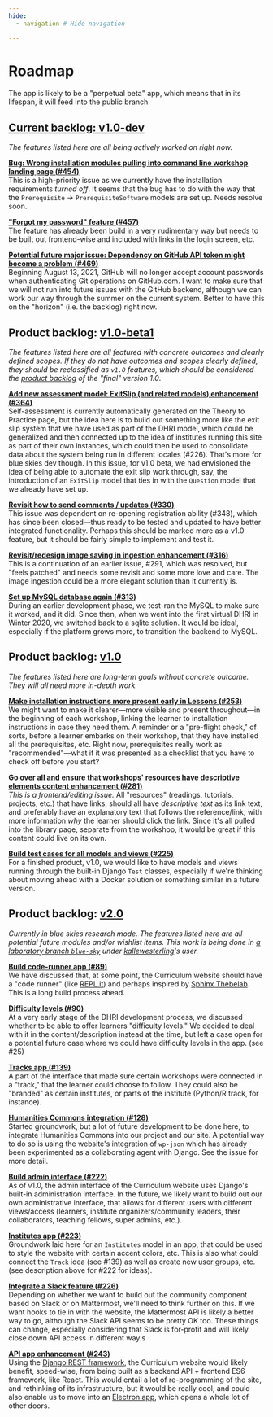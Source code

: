 ```yaml
---
hide:
  - navigation # Hide navigation

---
```


# Roadmap

<p class="lead">The app is likely to be a "perpetual beta" app, which means that in its lifespan, it will feed into the public branch.</p>

## [Current backlog: v1.0-dev](https://github.com/DHRI-Curriculum/django-app/milestone/11)

_The features listed here are all being actively worked on right now._

**[Bug: Wrong installation modules pulling into command line workshop landing page (**#454**)](https://github.com/DHRI-Curriculum/django-app/issues/454)**  
This is a high-priority issue as we currently have the installation requirements _turned off_. It seems that the bug has to do with the way that the `Prerequisite` -> `PrerequisiteSoftware` models are set up. Needs resolve soon.

**["Forgot my password" feature (**#457**)](https://github.com/DHRI-Curriculum/django-app/issues/457)**  
The feature has already been build in a very rudimentary way but needs to be built out frontend-wise and included with links in the login screen, etc.

**[Potential future major issue: Dependency on GitHub API token might become a problem (**#469**)](https://github.com/DHRI-Curriculum/django-app/issues/469)**  
Beginning August 13, 2021, GitHub will no longer accept account passwords when authenticating Git operations on GitHub.com. I want to make sure that we will not run into future issues with the GitHub backend, although we can work our way through the summer on the current system. Better to have this on the "horizon" (i.e. the backlog) right now.

## Product backlog: [v1.0-beta1](https://github.com/DHRI-Curriculum/django-app/milestone/10)

_The features listed here are all featured with concrete outcomes and clearly defined scopes. If they do not have outcomes and scopes clearly defined, they should be reclassified as `v1.0` features, which should be considered the [product backlog](https://www.scrum.org/resources/what-is-a-product-backlog) of the "final" version 1.0_.

**[Add new assessment model: ExitSlip (and related models) enhancement (**#364**)](https://github.com/DHRI-Curriculum/django-app/issues/364)**  
Self-assessment is currently automatically generated on the Theory to Practice page, but the idea here is to build out something more like the exit slip system that we have used as part of the DHRI model, which could be generalized and then connected up to the idea of institutes running this site as part of their own instances, which could then be used to consolidate data about the system being run in different locales (#226). That's more for blue skies dev though. In this issue, for v1.0 beta, we had envisioned the idea of being able to automate the exit slip work through, say, the introduction of an `ExitSlip` model that ties in with the `Question` model that we already have set up.

**[Revisit how to send comments / updates (**#330**)](https://github.com/DHRI-Curriculum/django-app/issues/330)**  
This issue was dependent on re-opening registration ability (#348), which has since been closed—thus ready to be tested and updated to have better integrated functionality. Perhaps this should be marked more as a v1.0 feature, but it should be fairly simple to implement and test it.

**[Revisit/redesign image saving in ingestion enhancement (**#316**)](https://github.com/DHRI-Curriculum/django-app/issues/316)**  
This is a continuation of an earlier issue, #291, which was resolved, but "feels patched" and needs some revisit and some more love and care. The image ingestion could be a more elegant solution than it currently is.

**[Set up MySQL database again (**#313**)](https://github.com/DHRI-Curriculum/django-app/issues/313)**  
During an earlier development phase, we test-ran the MySQL to make sure it worked, and it did. Since then, when we went into the first virtual DHRI in Winter 2020, we switched back to a sqlite solution. It would be ideal, especially if the platform grows more, to transition the backend to MySQL.

## Product backlog: [v1.0](https://github.com/DHRI-Curriculum/django-app/milestone/3)

_The features listed here are long-term goals without concrete outcome. They will all need more in-depth work._

**[Make installation instructions more present early in Lessons (**#253**)](https://github.com/DHRI-Curriculum/django-app/issues/253)**  
We might want to make it clearer—more visible and present throughout—in the beginning of each workshop, linking the learner to installation instructions in case they need them. A reminder or a "pre-flight check," of sorts, before a learner embarks on their workshop, that they have installed all the prerequisites, etc. Right now, prerequisites really work as "recommended"—what if it was presented as a checklist that you have to check off before you start?

**[Go over all and ensure that workshops' resources have descriptive elements content enhancement (**#281**)](https://github.com/DHRI-Curriculum/django-app/issues/281)**  
_This is a frontend/editing issue._ All "resources" (readings, tutorials, projects, etc.) that have links, should all have _descriptive text_ as its link text, and preferably have an explanatory text that follows the reference/link, with more information _why_ the learner should click the link. Since it's all pulled into the library page, separate from the workshop, it would be great if this content could live on its own.

**[Build test cases for all models and views (**#225**)](https://github.com/DHRI-Curriculum/django-app/issues/225)**  
For a finished product, v1.0, we would like to have models and views running through the built-in Django `Test` classes, especially if we're thinking about moving ahead with a Docker solution or something similar in a future version.

## Product backlog: [v2.0](https://github.com/DHRI-Curriculum/django-app/milestone/7)

_Currently in blue skies research mode. The features listed here are all potential future modules and/or wishlist items. This work is being done in [a laboratory branch `blue-sky`](https://github.com/kallewesterling/django-app/tree/blue-sky) under [kallewesterling](https://github.com/kallewesterling)'s user._

**[Build code-runner app (**#89**)](https://github.com/DHRI-Curriculum/django-app/issues/89)**  
We have discussed that, at some point, the Curriculum website should have a "code runner" (like [REPL.it](https://repl.it/)) and perhaps inspired by [Sphinx Thebelab](https://sphinx-thebelab.readthedocs.io). This is a long build process ahead.

**[Difficulty levels (**#90**)](https://github.com/DHRI-Curriculum/django-app/issues/90)**  
At a very early stage of the DHRI development process, we discussed whether to be able to offer learners "difficulty levels." We decided to deal with it in the content/description instead at the time, but left a case open for a potential future case where we could have difficulty levels in the app. (see #25)

**[Tracks app (**#139**)](https://github.com/DHRI-Curriculum/django-app/issues/139)**  
A part of the interface that made sure certain workshops were connected in a "track," that the learner could choose to follow. They could also be "branded" as certain institutes, or parts of the institute (Python/R track, for instance).

**[Humanities Commons integration (**#128**)](https://github.com/DHRI-Curriculum/django-app/issues/128)**  
Started groundwork, but a lot of future development to be done here, to integrate Humanities Commons into our project and our site. A potential way to do so is using the website's integration of `wp-json` which has already been experimented as a collaborating agent with Django. See the issue for more detail.

**[Build admin interface (**#222**)](https://github.com/DHRI-Curriculum/django-app/issues/222)**  
As of v1.0, the admin interface of the Curriculum website uses Django's built-in administration interface. In the future, we likely want to build out our own administrative interface, that allows for different users with different views/access (learners, institute organizers/community leaders, their collaborators, teaching fellows, super admins, etc.).

**[Institutes app (**#223**)](https://github.com/DHRI-Curriculum/django-app/issues/223)**  
Groundwork laid here for an `Institutes` model in an app, that could be used to style the website with certain accent colors, etc. This is also what could connect the `Track` idea (see #139) as well as create new user groups, etc. (see description above for #222 for ideas).

**[Integrate a Slack feature (**#226**)](https://github.com/DHRI-Curriculum/django-app/issues/226)**  
Depending on whether we want to build out the community component based on Slack or on Mattermost, we'll need to think further on this. If we want hooks to tie in with the website, the Mattermost API is likely a better way to go, although the Slack API seems to be pretty OK too. These things can change, especially considering that Slack is for-profit and will likely close down API access in different way.s

**[API app enhancement (**#243**)](https://github.com/DHRI-Curriculum/django-app/issues/243)**  
Using the [Django REST framework](https://www.django-rest-framework.org/), the Curriculum website would likely benefit, speed-wise, from being built as a backend API + frontend ES6 framework, like React. This would entail a lot of re-programming of the site, and rethinking of its infrastructure, but it would be really cool, and could also enable us to move into an [Electron app](https://www.electronjs.org/), which opens a whole lot of other doors.
